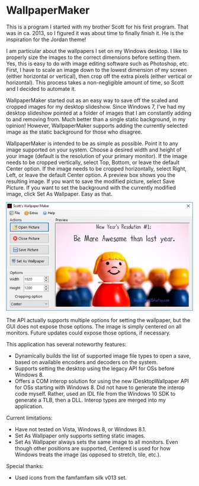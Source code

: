 # WallpaperMaker
This is a program I started with my brother Scott for his first program. That was in ca. 2013, so I figured it was about time
to finally finish it. He is the inspiration for the Jordan theme!

I am particular about the wallpapers I set on my Windows desktop. I like to properly size the images to the correct dimensions
before setting them. Yes, this is easy to do with image editing software such as Photoshop, etc. First, I have to scale an image
down to the lowest dimension of my screen (either horizontal or vertical), then crop off the extra pixels (either vertical or
horizontal). This process takes a non-negligible amount of time, so Scott and I decided to automate it.

WallpaperMaker started out as an easy way to save off the scaled and cropped images for my desktop slideshow. Since Windows 7,
I've had my desktop slideshow pointed at a folder of images that I am constantly adding to and removing from. Much better than a
single static background, in my opinion! However, WallpaperMaker supports adding the currently selected image as the static
background for those who disagree.

WallpaperMaker is intended to be as simple as possible. Point it to any image supported on your system. Choose a desired width
and height of your image (default is the resolution of your primary monitor). If the image needs to be cropped vertically, select
Top, Bottom, or leave the default Center option. If the image needs to be cropped horizontally, select Right, Left, or leave the 
default Center option. A preview box shows you the resulting image. If you want to save the modified picture, select Save Picture.
If you want to set the background with the currently modified image, click Set As Wallpaper. Easy as that.

![alt text](https://github.com/miesch1/WallpaperMaker/blob/master/screenshot.png "WallpaperMaker screenshot")

The API actually supports multiple options for setting the wallpaper, but the GUI does not expose those options. The image is
simply centered on all monitors. Future updates could expose those options, if necessary.

This application has several noteworthy features:
* Dynamically builds the list of supported image file types to open a save, based on available encoders and decoders on the system.
* Supports setting the desktop using the legacy API for OSs before Windows 8.
* Offers a COM interop solution for using the new IDesktopWallpaper API for OSs starting with Windows 8. Did not have to generate
the interop code myself. Rather, used an IDL file from the Windows 10 SDK to generate a TLB, then a DLL. Interop types are merged into
my application.

Current limitations:
* Have not tested on Vista, Windows 8, or Windows 8.1.
* Set As Wallpaper only supports setting static images.
* Set As Wallpaper always sets the same image to all monitors. Even though other positions are supported, Centered is used for how
Windows treats the image (as opposed to stretch, tile, etc.).

Special thanks:
* Used icons from the famfamfam silk v013 set.
